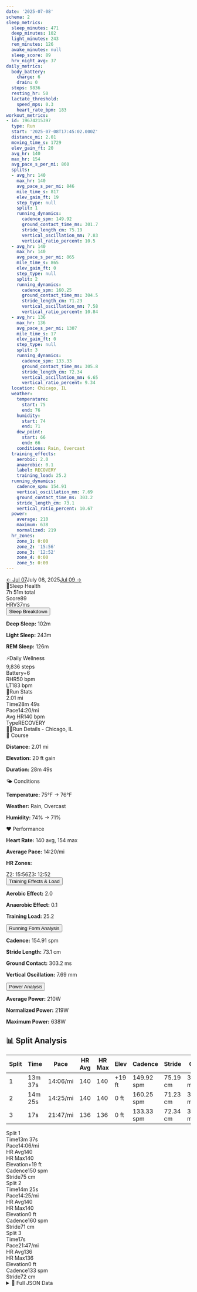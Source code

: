 ```yaml
---
date: '2025-07-08'
schema: 2
sleep_metrics:
  sleep_minutes: 471
  deep_minutes: 102
  light_minutes: 243
  rem_minutes: 126
  awake_minutes: null
  sleep_score: 89
  hrv_night_avg: 37
daily_metrics:
  body_battery:
    charge: 6
    drain: 0
  steps: 9836
  resting_hr: 50
  lactate_threshold:
    speed_mps: 0.3
    heart_rate_bpm: 183
workout_metrics:
- id: 19674215397
  type: Run
  start: '2025-07-08T17:45:02.000Z'
  distance_mi: 2.01
  moving_time_s: 1729
  elev_gain_ft: 20
  avg_hr: 140
  max_hr: 154
  avg_pace_s_per_mi: 860
  splits:
  - avg_hr: 140
    max_hr: 140
    avg_pace_s_per_mi: 846
    mile_time_s: 817
    elev_gain_ft: 19
    step_type: null
    split: 1
    running_dynamics:
      cadence_spm: 149.92
      ground_contact_time_ms: 301.7
      stride_length_cm: 75.19
      vertical_oscillation_mm: 7.83
      vertical_ratio_percent: 10.5
  - avg_hr: 140
    max_hr: 140
    avg_pace_s_per_mi: 865
    mile_time_s: 865
    elev_gain_ft: 0
    step_type: null
    split: 2
    running_dynamics:
      cadence_spm: 160.25
      ground_contact_time_ms: 304.5
      stride_length_cm: 71.23
      vertical_oscillation_mm: 7.58
      vertical_ratio_percent: 10.84
  - avg_hr: 136
    max_hr: 136
    avg_pace_s_per_mi: 1307
    mile_time_s: 17
    elev_gain_ft: 0
    step_type: null
    split: 3
    running_dynamics:
      cadence_spm: 133.33
      ground_contact_time_ms: 305.8
      stride_length_cm: 72.34
      vertical_oscillation_mm: 6.65
      vertical_ratio_percent: 9.34
  location: Chicago, IL
  weather:
    temperature:
      start: 75
      end: 76
    humidity:
      start: 74
      end: 71
    dew_point:
      start: 66
      end: 66
    conditions: Rain, Overcast
  training_effects:
    aerobic: 2.0
    anaerobic: 0.1
    label: RECOVERY
    training_load: 25.2
  running_dynamics:
    cadence_spm: 154.91
    vertical_oscillation_mm: 7.69
    ground_contact_time_ms: 303.2
    stride_length_cm: 73.1
    vertical_ratio_percent: 10.67
  power:
    average: 210
    maximum: 638
    normalized: 219
  hr_zones:
    zone_1: 0:00
    zone_2: '15:56'
    zone_3: '12:52'
    zone_4: 0:00
    zone_5: 0:00
---
```

<link rel="stylesheet" href="../../../training-data.css">

<div class="navigation-bar"><a href="07" class="nav-button nav-prev">← Jul 07</a><span class="nav-current">July 08, 2025</span><a href="09" class="nav-button nav-next">Jul 09 →</a></div>

<div class="card-container">
<div class="metric-card sleep-card">
<div class="card-header"><span class="card-emoji">🛌</span>Sleep Health</div>
<div class="metric-primary">7h 51m total</div>
<div class="metric-grid"><div class="metric-item"><span class="metric-label">Score</span><span class="metric-value">89</span></div><div class="metric-item"><span class="metric-label">HRV</span><span class="metric-value">37ms</span></div></div>
<button class="collapsible">Sleep Breakdown</button>
<div class="collapsible-content">
<p><strong>Deep Sleep:</strong> 102m</p>
<p><strong>Light Sleep:</strong> 243m</p>
<p><strong>REM Sleep:</strong> 126m</p>
</div>
</div>
<div class="metric-card wellness-card">
<div class="card-header"><span class="card-emoji">⚡</span>Daily Wellness</div>
<div class="metric-primary">9,836 steps</div>
<div class="metric-grid"><div class="metric-item"><span class="metric-label">Battery</span><span class="metric-value">+6</span></div><div class="metric-item"><span class="metric-label">RHR</span><span class="metric-value">50 bpm</span></div><div class="metric-item"><span class="metric-label">LT</span><span class="metric-value">183 bpm</span></div></div>
</div>
<div class="metric-card workout-card">
<div class="card-header"><span class="card-emoji">🏃</span>Run Stats</div>
<div class="metric-primary">2.01 mi</div>
<div class="metric-list"><div class="metric-item-full"><span class="metric-label">Time</span><span class="metric-value">28m 49s</span></div><div class="metric-item-full"><span class="metric-label">Pace</span><span class="metric-value">14:20/mi</span></div><div class="metric-item-full"><span class="metric-label">Avg HR</span><span class="metric-value">140 bpm</span></div><div class="metric-item-full"><span class="metric-label">Type</span><span class="metric-value">RECOVERY</span></div></div>

</div>
<div class="workout-detail-card">
<div class="card-header"><span class="card-emoji">🏃‍♂️</span>Run Details - Chicago, IL</div>
<div class="workout-sections">
<div class="workout-section">
<div class="section-title">📍 Course</div>
<p><strong>Distance:</strong> 2.01 mi</p>
<p><strong>Elevation:</strong> 20 ft gain</p>
<p><strong>Duration:</strong> 28m 49s</p>
</div>
<div class="workout-section">
<div class="section-title">🌤️ Conditions</div>
<p><strong>Temperature:</strong> 75°F → 76°F</p>
<p><strong>Weather:</strong> Rain, Overcast</p>
<p><strong>Humidity:</strong> 74% → 71%</p>
</div>
<div class="workout-section">
<div class="section-title">❤️ Performance</div>
<p><strong>Heart Rate:</strong> 140 avg, 154 max</p>
<p><strong>Average Pace:</strong> 14:20/mi</p>
<p><strong>HR Zones:</strong></p><div class="zone-distribution"><span class="zone-item zone-2">Z2: 15:56</span><span class="zone-item zone-3">Z3: 12:52</span></div>
</div>
</div>
<button class="collapsible">Training Effects & Load</button>
<div class="collapsible-content">
<p><strong>Aerobic Effect:</strong> 2.0</p>
<p><strong>Anaerobic Effect:</strong> 0.1</p>
<p><strong>Training Load:</strong> 25.2</p>
</div>
<button class="collapsible">Running Form Analysis</button>
<div class="collapsible-content">
<p><strong>Cadence:</strong> 154.91 spm</p>
<p><strong>Stride Length:</strong> 73.1 cm</p>
<p><strong>Ground Contact:</strong> 303.2 ms</p>
<p><strong>Vertical Oscillation:</strong> 7.69 mm</p>
</div>
<button class="collapsible">Power Analysis</button>
<div class="collapsible-content">
<p><strong>Average Power:</strong> 210W</p>
<p><strong>Normalized Power:</strong> 219W</p>
<p><strong>Maximum Power:</strong> 638W</p>
</div>
</div>
<div class="splits-section">
<h2>📊 Split Analysis</h2>
<div class="table-container">
<table class="splits-table"><thead><tr><th>Split</th><th>Time</th><th>Pace</th><th>HR Avg</th><th>HR Max</th><th>Elev</th><th>Cadence</th><th>Stride</th><th>GCT</th><th>VO</th></tr></thead><tbody><tr><td>1</td><td>13m 37s</td><td>14:06/mi</td><td>140</td><td>140</td><td>+19 ft</td><td>149.92 spm</td><td>75.19 cm</td><td>301.7 ms</td><td>7.83 mm</td></tr><tr><td>2</td><td>14m 25s</td><td>14:25/mi</td><td>140</td><td>140</td><td>0 ft</td><td>160.25 spm</td><td>71.23 cm</td><td>304.5 ms</td><td>7.58 mm</td></tr><tr><td>3</td><td>17s</td><td>21:47/mi</td><td>136</td><td>136</td><td>0 ft</td><td>133.33 spm</td><td>72.34 cm</td><td>305.8 ms</td><td>6.65 mm</td></tr></tbody></table>
<div class="mobile-splits"><div class="mobile-split-card"><div class="mobile-split-header">Split 1</div><div class="mobile-split-row"><span class="mobile-split-label">Time</span><span class="mobile-split-value">13m 37s</span></div><div class="mobile-split-row"><span class="mobile-split-label">Pace</span><span class="mobile-split-value">14:06/mi</span></div><div class="mobile-split-row"><span class="mobile-split-label">HR Avg</span><span class="mobile-split-value">140</span></div><div class="mobile-split-row"><span class="mobile-split-label">HR Max</span><span class="mobile-split-value">140</span></div><div class="mobile-split-row"><span class="mobile-split-label">Elevation</span><span class="mobile-split-value">+19 ft</span></div><div class="mobile-split-row"><span class="mobile-split-label">Cadence</span><span class="mobile-split-value">150 spm</span></div><div class="mobile-split-row"><span class="mobile-split-label">Stride</span><span class="mobile-split-value">75 cm</span></div></div><div class="mobile-split-card"><div class="mobile-split-header">Split 2</div><div class="mobile-split-row"><span class="mobile-split-label">Time</span><span class="mobile-split-value">14m 25s</span></div><div class="mobile-split-row"><span class="mobile-split-label">Pace</span><span class="mobile-split-value">14:25/mi</span></div><div class="mobile-split-row"><span class="mobile-split-label">HR Avg</span><span class="mobile-split-value">140</span></div><div class="mobile-split-row"><span class="mobile-split-label">HR Max</span><span class="mobile-split-value">140</span></div><div class="mobile-split-row"><span class="mobile-split-label">Elevation</span><span class="mobile-split-value">0 ft</span></div><div class="mobile-split-row"><span class="mobile-split-label">Cadence</span><span class="mobile-split-value">160 spm</span></div><div class="mobile-split-row"><span class="mobile-split-label">Stride</span><span class="mobile-split-value">71 cm</span></div></div><div class="mobile-split-card"><div class="mobile-split-header">Split 3</div><div class="mobile-split-row"><span class="mobile-split-label">Time</span><span class="mobile-split-value">17s</span></div><div class="mobile-split-row"><span class="mobile-split-label">Pace</span><span class="mobile-split-value">21:47/mi</span></div><div class="mobile-split-row"><span class="mobile-split-label">HR Avg</span><span class="mobile-split-value">136</span></div><div class="mobile-split-row"><span class="mobile-split-label">HR Max</span><span class="mobile-split-value">136</span></div><div class="mobile-split-row"><span class="mobile-split-label">Elevation</span><span class="mobile-split-value">0 ft</span></div><div class="mobile-split-row"><span class="mobile-split-label">Cadence</span><span class="mobile-split-value">133 spm</span></div><div class="mobile-split-row"><span class="mobile-split-label">Stride</span><span class="mobile-split-value">72 cm</span></div></div></div>
</div>
</div>
</div>

<script>
document.addEventListener('DOMContentLoaded', function() {
    var coll = document.getElementsByClassName("collapsible");
    var i;

    for (i = 0; i < coll.length; i++) {
        coll[i].addEventListener("click", function() {
            this.classList.toggle("active");
            var content = this.nextElementSibling;
            if (content.style.maxHeight){
                content.style.maxHeight = null;
            } else {
                content.style.maxHeight = content.scrollHeight + "px";
            } 
        });
    }
});
</script>

<details>
<summary>📄 Full JSON Data</summary>

```json
{
  "date": "2025-07-08",
  "schema": 2,
  "sleep_metrics": {
    "sleep_minutes": 471,
    "deep_minutes": 102,
    "light_minutes": 243,
    "rem_minutes": 126,
    "awake_minutes": null,
    "sleep_score": 89,
    "hrv_night_avg": 37
  },
  "daily_metrics": {
    "body_battery": {
      "charge": 6,
      "drain": 0
    },
    "steps": 9836,
    "resting_hr": 50,
    "lactate_threshold": {
      "speed_mps": 0.3,
      "heart_rate_bpm": 183
    }
  },
  "workout_metrics": [
    {
      "id": 19674215397,
      "type": "Run",
      "start": "2025-07-08T17:45:02.000Z",
      "distance_mi": 2.01,
      "moving_time_s": 1729,
      "elev_gain_ft": 20,
      "avg_hr": 140,
      "max_hr": 154,
      "avg_pace_s_per_mi": 860,
      "splits": [
        {
          "avg_hr": 140,
          "max_hr": 140,
          "avg_pace_s_per_mi": 846,
          "mile_time_s": 817,
          "elev_gain_ft": 19,
          "step_type": null,
          "split": 1,
          "running_dynamics": {
            "cadence_spm": 149.92,
            "ground_contact_time_ms": 301.7,
            "stride_length_cm": 75.19,
            "vertical_oscillation_mm": 7.83,
            "vertical_ratio_percent": 10.5
          }
        },
        {
          "avg_hr": 140,
          "max_hr": 140,
          "avg_pace_s_per_mi": 865,
          "mile_time_s": 865,
          "elev_gain_ft": 0,
          "step_type": null,
          "split": 2,
          "running_dynamics": {
            "cadence_spm": 160.25,
            "ground_contact_time_ms": 304.5,
            "stride_length_cm": 71.23,
            "vertical_oscillation_mm": 7.58,
            "vertical_ratio_percent": 10.84
          }
        },
        {
          "avg_hr": 136,
          "max_hr": 136,
          "avg_pace_s_per_mi": 1307,
          "mile_time_s": 17,
          "elev_gain_ft": 0,
          "step_type": null,
          "split": 3,
          "running_dynamics": {
            "cadence_spm": 133.33,
            "ground_contact_time_ms": 305.8,
            "stride_length_cm": 72.34,
            "vertical_oscillation_mm": 6.65,
            "vertical_ratio_percent": 9.34
          }
        }
      ],
      "location": "Chicago, IL",
      "weather": {
        "temperature": {
          "start": 75,
          "end": 76
        },
        "humidity": {
          "start": 74,
          "end": 71
        },
        "dew_point": {
          "start": 66,
          "end": 66
        },
        "conditions": "Rain, Overcast"
      },
      "training_effects": {
        "aerobic": 2.0,
        "anaerobic": 0.1,
        "label": "RECOVERY",
        "training_load": 25.2
      },
      "running_dynamics": {
        "cadence_spm": 154.91,
        "vertical_oscillation_mm": 7.69,
        "ground_contact_time_ms": 303.2,
        "stride_length_cm": 73.1,
        "vertical_ratio_percent": 10.67
      },
      "power": {
        "average": 210,
        "maximum": 638,
        "normalized": 219
      },
      "hr_zones": {
        "zone_1": "0:00",
        "zone_2": "15:56",
        "zone_3": "12:52",
        "zone_4": "0:00",
        "zone_5": "0:00"
      }
    }
  ]
}
```
</details>
